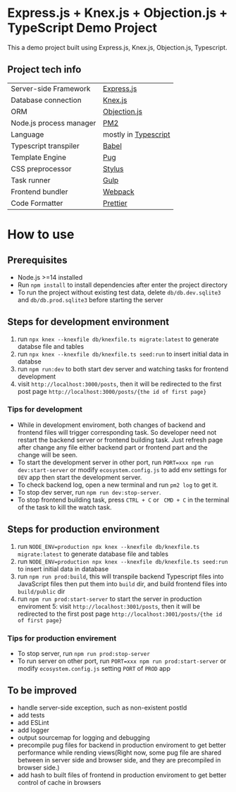 # Express.js + Knex.js + Objection.js + TypeScript Demo Project
This a demo project built using Express.js, Knex.js, Objection.js, Typescript.

## Project tech info
|||
|-|-|
|Server-side Framework|[Express.js](https://expressjs.com/)|
|Database connection|[Knex.js](https://knexjs.org/)|
|ORM|[Objection.js](https://vincit.github.io/objection.js/)|
|Node.js process manager|[PM2](https://pm2.keymetrics.io/)|
|Language|mostly in [Typescript](https://www.typescriptlang.org/)|
|Typescript transpiler|[Babel](https://babeljs.io/)|
|Template Engine|[Pug](https://pugjs.org/)|
|CSS preprocessor|[Stylus](https://stylus-lang.com/)|
|Task runner|[Gulp](https://gulpjs.com/)|
|Frontend bundler|[Webpack](https://webpack.js.org/)|
|Code Formatter|[Prettier](https://prettier.io/)|

# How to use
## Prerequisites
* Node.js >=14 installed
* Run `npm install` to install dependencies after enter the project directory
* To run the project without existing test data, delete `db/db.dev.sqlite3` and `db/db.prod.sqlite3` before starting the server

## Steps for development environment
1. run `npx knex --knexfile db/knexfile.ts migrate:latest` to generate databse file and tables
2. run `npx knex --knexfile db/knexfile.ts seed:run` to insert initial data in databse
3. run `npm run:dev` to both start dev server and watching tasks for frontend development
4. visit `http://localhost:3000/posts`, then it will be redirected to the first post page `http://localhost:3000/posts/{the id of first page}`

### Tips for development
* While in development enviroment, both changes of backend and frontend files will trigger corresponding task. So developer need not restart the backend server or frontend building task. Just refresh page after change any file either backend part or frontend part and the change will be seen.
* To start the development server in other port, run `PORT=xxx npm run dev:start-server` or modify `ecosystem.config.js` to add env settings for `DEV` app then start the development server.
* To check backend log, open a new terminal and run `pm2 log` to get it.
* To stop dev server, run `npm run dev:stop-server`.
* To stop frontend building task, press `CTRL + C` or ` CMD + C` in the terminal of the task to kill the watch task.

## Steps for production environment
1. run `NODE_ENV=production npx knex --knexfile db/knexfile.ts migrate:latest` to generate database file and tables
2. run `NODE_ENV=production npx knex --knexfile db/knexfile.ts seed:run` to insert initial data in database
3. run `npm run prod:build`, this will transpile backend Typescript files into JavaScript files then put them into `build` dir, and build frontend files into `build/public` dir
4. run `npm run prod:start-server` to start the server in production enviroment
5: visit `http://localhost:3001/posts`, then it will be redirected to the first post page `http://localhost:3001/posts/{the id of first page}`

### Tips for production envirement
* To stop server, run `npm run prod:stop-server`
* To run server on other port, run `PORT=xxx npm run prod:start-server` or modify `ecosystem.config.js` setting `PORT` of `PROD` app

## To be improved
* handle server-side exception, such as non-existent postId
* add tests
* add ESLint
* add logger
* output sourcemap for logging and debugging
* precompile pug files for backend in production enviroment to get better performance while rending views(Right now, some pug file are shared between in server side and browser side, and they are precompiled in browser side.)
* add hash to built files of frontend in production enviroment to get better control of cache in browsers